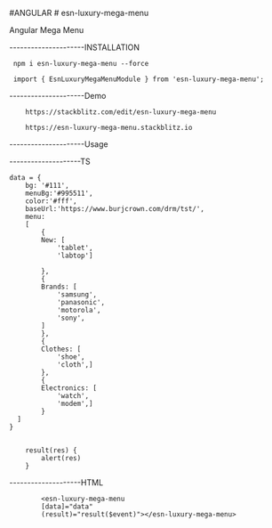 #ANGULAR # esn-luxury-mega-menu

Angular Mega Menu

---------------------INSTALLATION

     npm i esn-luxury-mega-menu --force

     import { EsnLuxuryMegaMenuModule } from 'esn-luxury-mega-menu';
        
---------------------Demo

        https://stackblitz.com/edit/esn-luxury-mega-menu

  	    https://esn-luxury-mega-menu.stackblitz.io

---------------------Usage

--------------------TS

    data = {
        bg: '#111',
        menuBg:'#995511',
        color:'#fff',
        baseUrl:'https://www.burjcrown.com/drm/tst/',
        menu:
        [
            {
            New: [
                'tablet',
                'labtop']

            },
            {
            Brands: [
                'samsung',
                'panasonic',
                'motorola',
                'sony',
            ]
            },
            {
            Clothes: [
                'shoe',
                'cloth',]
            },
            {
            Electronics: [
                'watch',
                'modem',]
            }
      ]
    }
    

        result(res) {
            alert(res)
        }
--------------------HTML

            <esn-luxury-mega-menu
            [data]="data"
            (result)="result($event)"></esn-luxury-mega-menu>